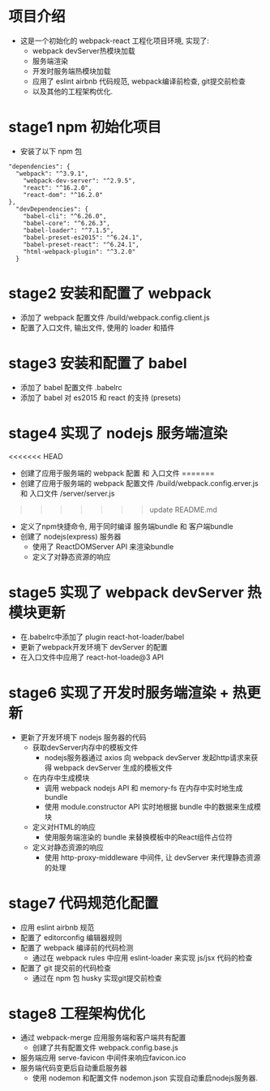 # 项目介绍
* 这是一个初始化的 webpack-react 工程化项目环境, 实现了:
  * webpack devServer热模块加载
  * 服务端渲染
  * 开发时服务端热模块加载
  * 应用了 eslint airbnb 代码规范, webpack编译前检查, git提交前检查
  * 以及其他的工程架构优化.

# stage1 npm 初始化项目
* 安装了以下 npm 包
```
"dependencies": {
  "webpack": "^3.9.1",
    "webpack-dev-server": "^2.9.5",
    "react": "^16.2.0",
    "react-dom": "^16.2.0"
},
  "devDependencies": {
    "babel-cli": "^6.26.0",
    "babel-core": "^6.26.3",
    "babel-loader": "^7.1.5",
    "babel-preset-es2015": "^6.24.1",
    "babel-preset-react": "^6.24.1",
    "html-webpack-plugin": "^3.2.0"
  }
```

# stage2 安装和配置了 webpack
* 添加了 webpack 配置文件 /build/webpack.config.client.js
* 配置了入口文件, 输出文件, 使用的 loader 和插件

# stage3 安装和配置了 babel
* 添加了 babel 配置文件 .babelrc
* 添加了 babel 对 es2015 和 react 的支持 (presets)

# stage4 实现了 nodejs 服务端渲染
<<<<<<< HEAD
* 创建了应用于服务端的 webpack 配置 和 入口文件
=======
* 创建了应用于服务端的 webpack 配置文件 /build/webpack.config.erver.js 和 入口文件 /server/server.js
>>>>>>> update README.md
* 定义了npm快捷命令, 用于同时编译 服务端bundle 和 客户端bundle
* 创建了 nodejs(express) 服务器
  * 使用了 ReactDOMServer API 来渲染bundle
  * 定义了对静态资源的响应

# stage5 实现了 webpack devServer 热模块更新
* 在.babelrc中添加了 plugin react-hot-loader/babel
* 更新了webpack开发环境下 devServer 的配置
* 在入口文件中应用了 react-hot-loade@3 API

# stage6 实现了开发时服务端渲染 + 热更新
* 更新了开发环境下 nodejs 服务器的代码
  * 获取devServer内存中的模板文件
    * nodejs服务器通过 axios 向 webpack devServer 发起http请求来获得 webpack devServer 生成的模板文件
  * 在内存中生成模块
    * 调用 webpack nodejs API 和 memory-fs 在内存中实时地生成 bundle
    * 使用 module.constructor API 实时地根据 bundle 中的数据来生成模块
  * 定义对HTML的响应
    * 使用服务端渲染的 bundle 来替换模板中的React组件占位符
  * 定义对静态资源的响应
    * 使用 http-proxy-middleware 中间件, 让 devServer 来代理静态资源的处理

# stage7 代码规范化配置
* 应用 eslint airbnb 规范
* 配置了 editorconfig 编辑器规则
* 配置了 webpack 编译前的代码检测
  * 通过在 webpack rules 中应用 eslint-loader 来实现 js/jsx 代码的检查
* 配置了 git 提交前的代码检查
  * 通过在 npm 包 husky 实现git提交前检查

# stage8 工程架构优化
* 通过 webpack-merge 应用服务端和客户端共有配置
  * 创建了共有配置文件 webpack.config.base.js
* 服务端应用 serve-favicon 中间件来响应favicon.ico
* 服务端代码变更后自动重启服务器
  * 使用 nodemon 和配置文件 nodemon.json 实现自动重启nodejs服务器.

